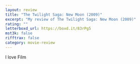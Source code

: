 ```yaml
---
layout: review
title: "The Twilight Saga: New Moon (2009)"
excerpt: "My review of The Twilight Saga: New Moon (2009)"
rating: ""
letterboxd_url: https://boxd.it/83rPg5
mst3k: false
rifftrax: false
category: movie-review
---
```


I love Film
